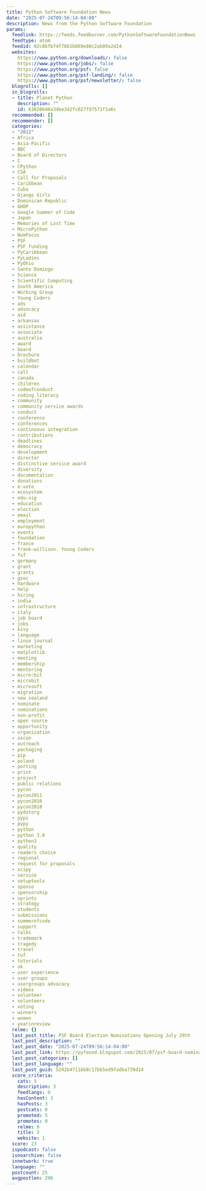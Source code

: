 ```yaml
---
title: Python Software Foundation News
date: "2025-07-24T09:56:14-04:00"
description: News from the Python Software Foundation
params:
  feedlink: https://feeds.feedburner.com/PythonSoftwareFoundationNews
  feedtype: atom
  feedid: 02c86fbf4f7861b869e88c2ab09a2d24
  websites:
    https://www.python.org/downloads/: false
    https://www.python.org/jobs/: false
    https://www.python.org/psf: false
    https://www.python.org/psf-landing/: false
    https://www.python.org/psf/newsletter/: false
  blogrolls: []
  in_blogrolls:
  - title: Planet Python
    description: ""
    id: 63826648a34be342fc027f97571f1a6c
  recommended: []
  recommender: []
  categories:
  - "2012"
  - Africa
  - Asia-Pacific
  - BBC
  - Board of Directors
  - C
  - CPython
  - CSA
  - Call for Proposals
  - Caribbean
  - Cuba
  - Django Girls
  - Dominican Republic
  - GHOP
  - Google Summer of Code
  - Japan
  - Memories of Lost Time
  - MicroPython
  - NumFocus
  - PSF
  - PSF funding
  - PyCaribbean
  - PyLadies
  - PyOhio
  - Santo Domingo
  - Science
  - Scientific Computing
  - South America
  - Working Group
  - Young Coders
  - ads
  - advocacy
  - aid
  - arkansas
  - assistance
  - associate
  - australia
  - award
  - board
  - brochure
  - buildbot
  - calendar
  - call
  - canada
  - children
  - codeofconduct
  - coding literacy
  - community
  - community service awards
  - conduct
  - conference
  - conferences
  - continuous integration
  - contributions
  - deadlines
  - democracy
  - development
  - director
  - distinctive service award
  - diversity
  - documentation
  - donations
  - e-vote
  - ecosystem
  - edu-sig
  - education
  - election
  - email
  - employment
  - europython
  - events
  - foundation
  - france
  - frank-willison. Young Coders
  - fsf
  - germany
  - grant
  - grants
  - gsoc
  - hardware
  - help
  - hiring
  - india
  - infrastructure
  - italy
  - job board
  - jobs
  - kivy
  - language
  - linux journal
  - marketing
  - matplotlib
  - meeting
  - membership
  - mentoring
  - micro:bit
  - microbit
  - microsoft
  - migration
  - new zealand
  - nominate
  - nominations
  - non-profit
  - open source
  - opportunity
  - organization
  - oscon
  - outreach
  - packaging
  - pip
  - poland
  - porting
  - print
  - project
  - public relations
  - pycon
  - pycon2011
  - pycon2016
  - pycon2018
  - pydotorg
  - pypi
  - pypy
  - python
  - python 3.0
  - python3
  - quality
  - readers choice
  - regional
  - request for proposals
  - scipy
  - service
  - setuptools
  - sponso
  - sponsorship
  - sprints
  - strategy
  - students
  - submissions
  - summerofcode
  - support
  - talks
  - trademark
  - tragedy
  - travel
  - tuf
  - tutorials
  - uk
  - user experience
  - user groups
  - usergroups advocacy
  - videos
  - volunteer
  - volunteers
  - voting
  - winners
  - women
  - yearinreview
  relme: {}
  last_post_title: PSF Board Election Nominations Opening July 29th
  last_post_description: ""
  last_post_date: "2025-07-24T09:56:14-04:00"
  last_post_link: https://pyfound.blogspot.com/2025/07/psf-board-nominations-opening-july-29th.html
  last_post_categories: []
  last_post_language: ""
  last_post_guid: 5242b4711bb8c17bb5ed9fadba739d14
  score_criteria:
    cats: 5
    description: 3
    feedlangs: 0
    hasContent: 3
    hasPosts: 3
    postcats: 0
    promoted: 5
    promotes: 0
    relme: 0
    title: 3
    website: 1
  score: 23
  ispodcast: false
  isnoarchive: false
  innetwork: true
  language: ""
  postcount: 25
  avgpostlen: 296
---
```

